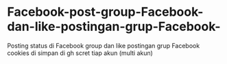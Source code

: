 # Facebook-post-group-Facebook-dan-like-postingan-grup-Facebook-
Posting status di Facebook group dan like postingan grup Facebook 
cookies di simpan di gh scret tiap akun (multi akun)
